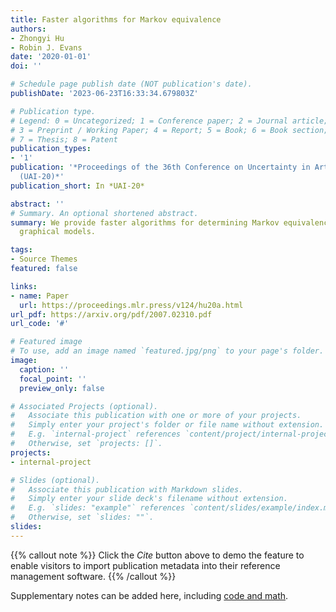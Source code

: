 ```yaml
---
title: Faster algorithms for Markov equivalence
authors:
- Zhongyi Hu
- Robin J. Evans
date: '2020-01-01'
doi: ''

# Schedule page publish date (NOT publication's date).
publishDate: '2023-06-23T16:33:34.679803Z'

# Publication type.
# Legend: 0 = Uncategorized; 1 = Conference paper; 2 = Journal article;
# 3 = Preprint / Working Paper; 4 = Report; 5 = Book; 6 = Book section;
# 7 = Thesis; 8 = Patent
publication_types:
- '1'
publication: '*Proceedings of the 36th Conference on Uncertainty in Artificial Intelligence
  (UAI-20)*'
publication_short: In *UAI-20*

abstract: ''
# Summary. An optional shortened abstract.
summary: We provide faster algorithms for determining Markov equivalence between mixed
  graphical models.

tags:
- Source Themes
featured: false

links:
- name: Paper
  url: https://proceedings.mlr.press/v124/hu20a.html
url_pdf: https://arxiv.org/pdf/2007.02310.pdf
url_code: '#'

# Featured image
# To use, add an image named `featured.jpg/png` to your page's folder.
image:
  caption: ''
  focal_point: ''
  preview_only: false

# Associated Projects (optional).
#   Associate this publication with one or more of your projects.
#   Simply enter your project's folder or file name without extension.
#   E.g. `internal-project` references `content/project/internal-project/index.md`.
#   Otherwise, set `projects: []`.
projects:
- internal-project

# Slides (optional).
#   Associate this publication with Markdown slides.
#   Simply enter your slide deck's filename without extension.
#   E.g. `slides: "example"` references `content/slides/example/index.md`.
#   Otherwise, set `slides: ""`.
slides:
---
```


{{% callout note %}}
Click the _Cite_ button above to demo the feature to enable visitors to import publication metadata into their reference management software.
{{% /callout %}}

Supplementary notes can be added here, including [code and math](https://wowchemy.com/docs/content/writing-markdown-latex/).
